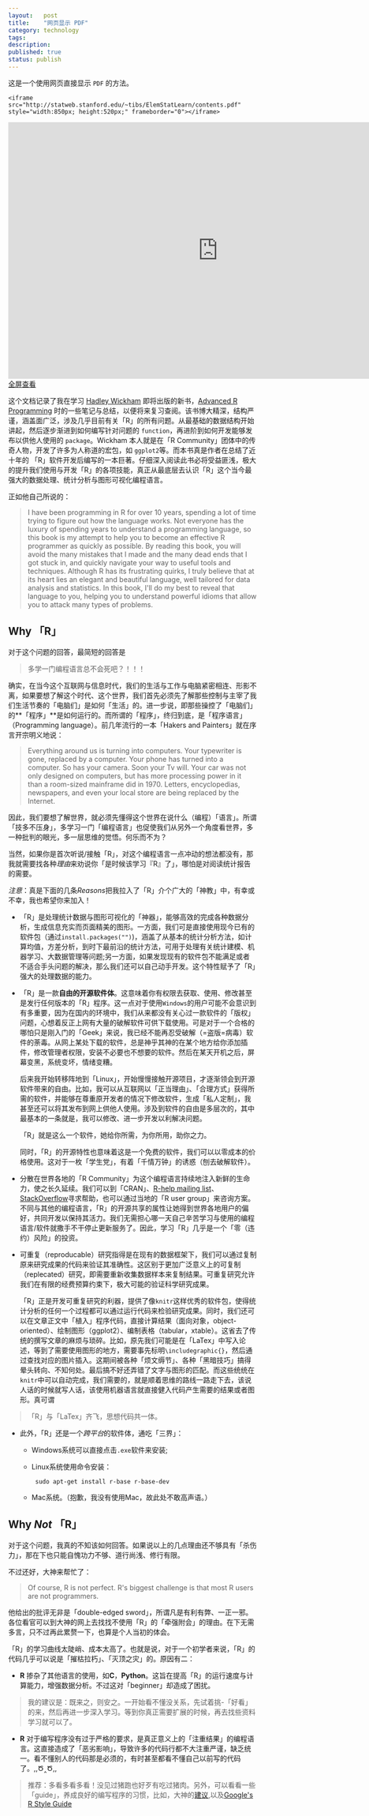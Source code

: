 ```yaml
---
layout:   post
title:    "网页显示 PDF"
category: technology
tags:     
description: 
published: true
status: publish
---
```


<script>
ul {
padding-left: 100px;
}

li {
border-left-width: 10px;
margin-left: 10px;
}

li > p {
border-left-width: 10px;
margin-left: 10px;
padding-left: 20px;
}
</script>

这是一个使用网页直接显示 `PDF` 的方法。

    <iframe src="http://statweb.stanford.edu/~tibs/ElemStatLearn/contents.pdf" style="width:850px; height:520px;" frameborder="0"></iframe>
    

<iframe src="http://statweb.stanford.edu/~tibs/ElemStatLearn/contents.pdf" style="width:850px; height:520px;" frameborder="0"></iframe>

<p style="margin-top: 0px;">
<a target="_blank" href="http://statweb.stanford.edu/~tibs/ElemStatLearn/contents.pdf">
全屏查看
</a>
</p>


这个文档记录了我在学习 [Hadley Wickham](http://had.co.nz/) 即将出版的新书，[Advanced R Programming](http://adv-r.had.co.nz/) 时的一些笔记与总结，以便将来复习查阅。该书博大精深，结构严谨，涵盖面广泛，涉及几乎目前有关「R」的所有问题。从最基础的数据结构开始讲起，然后逐步渐进到如何编写针对问题的 `function`，再进阶到如何开发能够发布以供他人使用的 `package`。Wickham 本人就是在「R Community」团体中的传奇人物，开发了许多为人称道的宏包，如 `ggplot2`等。而本书真是作者在总结了近十年的 「R」软件开发后编写的一本巨著。仔细深入阅读此书必将受益匪浅，极大的提升我们使用与开发「R」的各项技能，真正从最底层去认识「R」这个当今最强大的数据处理、统计分析与图形可视化编程语言。

<!-- more -->

正如他自己所说的：

> I have been programming in R for over 10 years, spending a lot of time trying to figure out how the language works. Not everyone has the luxury of spending years to understand a programming language, so this book is my attempt to help you to become an effective R programmer as quickly as possible. By reading this book, you will avoid the many mistakes that I made and the many dead ends that I got stuck in, and quickly navigate your way to useful tools and techniques. Although R has its frustrating quirks, I truly believe that at its heart lies an elegant and beautiful language, well tailored for data analysis and statistics. In this book, I'll do my best to reveal that language to you, helping you to understand powerful idioms that allow you to attack many types of problems.

## Why 「R」

对于这个问题的回答，最简短的回答是

> 多学一门编程语言总不会死吧？！！！

确实，在当今这个互联网与信息时代，我们的生活与工作与电脑紧密相连、形影不离，如果要想了解这个时代、这个世界，我们首先必须先了解那些控制与主宰了我们生活节奏的「电脑们」是如何「生活」的。进一步说，即那些操控了「电脑们」的**「程序」**是如何运行的。而所谓的「程序」，终归到底，是「程序语言」（Programming language）。前几年流行的一本「Hakers and Painters」就在序言开宗明义地说：

> Everything around us is turning into computers. Your typewriter is gone, replaced by a computer. Your phone has turned into a computer. So has your camera. Soon your Tv will. Your car was not only designed on computers, but has more processing power in it than a room-sized mainframe did in 1970. Letters, encyclopedias, newspapers, and even your local store are being replaced by the Internet.

因此，我们要想了解世界，就必须先懂得这个世界在说什么（编程）「语言」。所谓「技多不压身」，多学习一门「编程语言」也促使我们从另外一个角度看世界，多一种批判的眼光，多一层思维的觉悟。何乐而不为？

当然，如果你是首次听说/接触「R」，对这个编程语言一点冲动的想法都没有，那我就需要找各种*理由*来劝说你「是时候该学习『R』了」，哪怕是对阅读统计报告的需要。

*注意*：真是下面的几条*Reasons*把我拉入了「R」介个广大的「神教」中，有幸或不幸，我也希望你来加入！

- 「R」是处理统计数据与图形可视化的「神器」，能够高效的完成各种数据分析，生成信息充实而页面精美的图形。一方面，我们可是直接使用现今已有的软件包（通过`install.packages("")`)，涵盖了从基本的统计分析方法，如计算均值，方差分析，到时下最前沿的统计方法，可用于处理有关统计建模、机器学习、大数据管理等问题;另一方面，如果发现现有的软件包不能满足或者不适合手头问题的解决，那么我们还可以自己动手开发。这个特性赋予了「R」强大的处理数据的能力。

- 「R」是一款**自由的开源软件体**。这意味着你有权限去获取、使用、修改甚至是发行任何版本的「R」程序。这一点对于使用`Windows`的用户可能不会意识到有多重要，因为在国内的环境中，我们从来都没有关心过一款软件的「版权」问题，心想着反正上网有大量的破解软件可供下载使用。可是对于一个合格的哪怕只是刚入门的「Geek」来说，我已经不能再忍受破解（=盗版=病毒）软件的荼毒。从网上某处下载的软件，总是神乎其神的在某个地方给你添加插件，修改管理者权限，安装不必要也不想要的软件。然后在某天开机之后，屏幕变黑，系统变坏，情绪变糟。

    后来我开始转移阵地到「Linux」，开始慢慢接触开源项目，才逐渐领会到开源软件带来的自由。比如，我可以从互联网以「正当理由」、「合理方式」获得所需的软件，并能够在尊重原开发者的情况下修改软件，生成「私人定制」，我甚至还可以将其发布到网上供他人使用。涉及到软件的自由是多层次的，其中最基本的一条就是，我可以修改、进一步开发以利解决问题。
    
    「R」就是这么一个软件，她给你所需，为你所用，助你之力。
    
     同时，「R」的开源特性也意味着这是一个免费的软件，我们可以以零成本的价格使用。这对于一枚「学生党」，有着「千情万钟」的诱惑（刨去破解软件）。
    
- 分散在世界各地的「R Community」为这个编程语言持续地注入新鲜的生命力，使之长久延续。我们可以到「CRAN」、[R-help mailing list](https://stat.ethz.ch/mailman/listinfo/r-help)、[StackOverflow](http://stackoverflow.com/questions/tagged/r)寻求帮助，也可以通过当地的「R user group」来咨询方案。不同与其他的编程语言，「R」的开源共享的属性让她得到世界各地用户的偏好，共同开发以保持其活力。我们无需担心哪一天自己辛苦学习与使用的编程语言/软件就撒手不干停止更新服务了。因此，学习「R」几乎是一个「零（违约）风险」的投资。

- 可重复（reproducable）研究指得是在现有的数据框架下，我们可以通过复制原来研究成果的代码来验证其准确性。这区别于更加广泛意义上的可复制（replecated）研究，即需要重新收集数据样本来复制结果。可重复研究允许我们在有限的经费预算约束下，极大可能的验证科学研究成果。

    「R」正是开发可重复研究的利器，提供了像`knitr`这样优秀的软件包，使得统计分析的任何一个过程都可以通过运行代码来检验研究成果。同时，我们还可以在文章正文中「植入」程序代码，直接计算结果（面向对象，object-oriented）、绘制图形（ggplot2）、编制表格（tabular，xtable）。这省去了传统的撰写文章的麻烦与琐碎。比如，原先我们可能是在「LaTex」中写入论述，等到了需要使用图形的地方，需要事先标明`\includegraphic{}`，然后通过查找对应的图片插入。这期间被各种「烦文缛节」、各种「黑暗技巧」搞得晕头转向、不知何处。最后搞不好还弄错了文字与图形的匹配。而这些统统在`knitr`中可以自动完成，我们需要的，就是顺着思维的路线一路走下去，该说人话的时候就写人话，该使用机器语言就直接健入代码产生需要的结果或者图形。真可谓
    
> 「R」与「LaTex」齐飞，思想代码共一体。

- 此外，「R」还是一个*跨平台*的软件体，通吃「三界」：

    + Windows系统可以直接点击`.exe`软件来安装;
    + Linux系统使用命令安装：
    
           sudo apt-get install r-base r-base-dev
    
    + Mac系统。（抱歉，我没有使用Mac，故此处不敢高声语。）
    
## Why *Not* 「R」

对于这个问题，我真的不知该如何回答。如果说以上的几点理由还不够具有「杀伤力」，那在下也只能自愧功力不够、道行尚浅、修行有限。

不过还好，大神来帮忙了：

> Of course, R is not perfect. R's biggest challenge is that most R users are not programmers.     
    
他给出的批评无非是「double-edged sword」，所谓凡是有利有弊、一正一邪。各位看官可以到大神的网上去找找不使用「R」的「牵强附会」的理由。在下无需多言，只不过再此累赘一下，也算是个人当初的体会。

「R」的学习曲线太陡峭、成本太高了。也就是说，对于一个初学者来说，「R」的代码几乎可以说是「摧枯拉朽」、「灭顶之灾」的。原因有二：

- **R** 掺杂了其他语言的使用，如**C**，**Python**。这旨在提高「R」的运行速度与计算能力，增强数据分析。不过这对「beginner」却造成了困扰。
    
 > 我的建议是：既来之，则安之。一开始看不懂没关系，先试着挑-「好看」的来，然后再进一步深入学习。等到你真正需要扩展的时候，再去找些资料学习就可以了。
    
- **R** 对于编写程序没有过于严格的要求，是真正意义上的「注重结果」的编程语言。这直接造成了「恶劣影响」，导致许多的代码行都不大注重严谨，缺乏统一。看不懂别人的代码那是必须的，有时甚至都看不懂自己以前写的代码了。,,Ծ‸Ծ,,
    
 > 推荐：多看多看多看！没见过猪跑也好歹有吃过猪肉。另外，可以看看一些「guide」，养成良好的编写程序的习惯，比如，大神的[建议](http://adv-r.had.co.nz/Style.html),以及[Google's R Style Guide](http://google-styleguide.googlecode.com/svn/trunk/Rguide.xml)